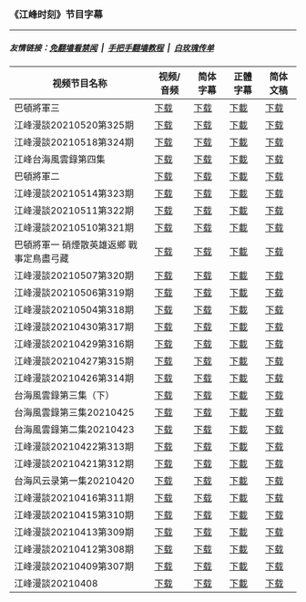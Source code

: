 ### 《江峰时刻》节目字幕

---
##### 友情链接：[免翻墙看禁闻](https://github.com/gfw-breaker/banned-news) &nbsp;|&nbsp; [手把手翻墙教程](https://github.com/gfw-breaker/guides/wiki) &nbsp;|&nbsp; [白玫瑰传单](https://github.com/gfw-breaker/DieWeisseRose)

| 视频节目名称 | 视频/音频 | 简体字幕 | 正體字幕 | 简体文稿 |
|---|---|---|---|---|
|  巴頓將軍三 | [下载](https://y2mate.com/zh-cn/search/) | [下载](zh/202105/gp03.srt?raw=true) | [下載](zh/202105/gp03.tw.srt?raw=true) |  [下载](zh/202105/gp03.txt?raw=true)  |
|  江峰漫談20210520第325期 | [下载](https://y2mate.com/zh-cn/search/) | [下载](zh/202105/c325.srt?raw=true) | [下載](zh/202105/c325.tw.srt?raw=true) |  [下载](zh/202105/c325.txt?raw=true)  |
|  江峰漫談20210518第324期 | [下载](https://y2mate.com/zh-cn/search/) | [下载](zh/202105/c324.srt?raw=true) | [下載](zh/202105/c324.tw.srt?raw=true) |  [下载](zh/202105/c324.txt?raw=true)  |
|  江峰台海風雲錄第四集 | [下载](https://y2mate.com/zh-cn/search/) | [下载](zh/202105/m004.srt?raw=true) | [下載](zh/202105/m004.tw.srt?raw=true) |  [下载](zh/202105/m004.txt?raw=true)  |
|  巴頓將軍二 | [下载](https://y2mate.com/zh-cn/search/) | [下载](zh/202105/gp02.srt?raw=true) | [下載](zh/202105/gp02.tw.srt?raw=true) |  [下载](zh/202105/gp02.txt?raw=true)  |
|  江峰漫談20210514第323期 | [下载](https://y2mate.com/zh-cn/search/) | [下载](zh/202105/c323.srt?raw=true) | [下載](zh/202105/c323.tw.srt?raw=true) |  [下载](zh/202105/c323.txt?raw=true)  |
|  江峰漫談20210511第322期 | [下载](https://y2mate.com/zh-cn/search/) | [下载](zh/202105/c322.srt?raw=true) | [下載](zh/202105/c322.tw.srt?raw=true) |  [下载](zh/202105/c322.txt?raw=true)  |
|  江峰漫談20210510第321期 | [下载](https://y2mate.com/zh-cn/search/) | [下载](zh/202105/c321.srt?raw=true) | [下載](zh/202105/c321.tw.srt?raw=true) |  [下载](zh/202105/c321.txt?raw=true)  |
|  巴頓將軍一 硝煙散英雄返鄉 戰事定鳥盡弓藏 | [下载](https://y2mate.com/zh-cn/search/) | [下载](zh/202105/gp01.srt?raw=true) | [下載](zh/202105/gp01.tw.srt?raw=true) |  [下载](zh/202105/gp01.txt?raw=true)  |
|  江峰漫談20210507第320期 | [下载](https://y2mate.com/zh-cn/search/) | [下载](zh/202104/c320.srt?raw=true) | [下載](zh/202104/c320.tw.srt?raw=true) |  [下载](zh/202104/c320.txt?raw=true)  |
|  江峰漫談20210506第319期 | [下载](https://y2mate.com/zh-cn/search/) | [下载](zh/202104/c319.srt?raw=true) | [下載](zh/202104/c319.tw.srt?raw=true) |  [下载](zh/202104/c319.txt?raw=true)  |
|  江峰漫談20210504第318期 | [下载](https://y2mate.com/zh-cn/search/) | [下载](zh/202104/c318.srt?raw=true) | [下載](zh/202104/c318.tw.srt?raw=true) |  [下载](zh/202104/c318.txt?raw=true)  |
|  江峰漫談20210430第317期 | [下载](https://y2mate.com/zh-cn/search/) | [下载](zh/202104/c317.srt?raw=true) | [下載](zh/202104/c317.tw.srt?raw=true) |  [下载](zh/202104/c317.txt?raw=true)  |
|  江峰漫談20210429第316期 | [下载](https://y2mate.com/zh-cn/search/) | [下载](zh/202104/c316.srt?raw=true) | [下載](zh/202104/c316.tw.srt?raw=true) |  [下载](zh/202104/c316.txt?raw=true)  |
|  江峰漫談20210427第315期 | [下载](https://y2mate.com/zh-cn/search/) | [下载](zh/202104/c315.srt?raw=true) | [下載](zh/202104/c315.tw.srt?raw=true) |  [下载](zh/202104/c315.txt?raw=true)  |
|  江峰漫談20210426第314期 | [下载](https://y2mate.com/zh-cn/search/) | [下载](zh/202104/c314.srt?raw=true) | [下載](zh/202104/c314.tw.srt?raw=true) |  [下载](zh/202104/c314.txt?raw=true)  |
|  台海風雲錄第三集（下） | [下载](https://y2mate.com/zh-cn/search/) | [下载](zh/202104/m003-2.srt?raw=true) | [下載](zh/202104/m003-2.tw.srt?raw=true) |  [下载](zh/202104/m003-2.txt?raw=true)  |
|  台海風雲錄第三集20210425 | [下载](https://y2mate.com/zh-cn/search/) | [下载](zh/202104/m003.srt?raw=true) | [下載](zh/202104/m003.tw.srt?raw=true) |  [下载](zh/202104/m003.txt?raw=true)  |
|  台海風雲錄第二集20210423 | [下载](https://y2mate.com/zh-cn/search/) | [下载](zh/202104/m002.srt?raw=true) | [下載](zh/202104/m002.tw.srt?raw=true) |  [下载](zh/202104/m002.txt?raw=true)  |
|  江峰漫談20210422第313期 | [下载](https://y2mate.com/zh-cn/search/) | [下载](zh/202104/c313.srt?raw=true) | [下載](zh/202104/c313.tw.srt?raw=true) |  [下载](zh/202104/c313.txt?raw=true)  |
|  江峰漫談20210421第312期 | [下载](https://y2mate.com/zh-cn/search/) | [下载](zh/202104/c312.srt?raw=true) | [下載](zh/202104/c312.tw.srt?raw=true) |  [下载](zh/202104/c312.txt?raw=true)  |
|  台海风云录第一集20210420 | [下载](https://y2mate.com/zh-cn/search/) | [下载](zh/202104/m001.srt?raw=true) | [下載](zh/202104/m001.tw.srt?raw=true) |  [下载](zh/202104/m001.txt?raw=true)  |
|  江峰漫談20210416第311期 | [下载](https://y2mate.com/zh-cn/search/) | [下载](zh/202104/c311.srt?raw=true) | [下載](zh/202104/c311.tw.srt?raw=true) |  [下载](zh/202104/c311.txt?raw=true)  |
|  江峰漫談20210415第310期 | [下载](https://y2mate.com/zh-cn/search/) | [下载](zh/202104/c310.srt?raw=true) | [下載](zh/202104/c310.tw.srt?raw=true) |  [下载](zh/202104/c310.txt?raw=true)  |
|  江峰漫談20210413第309期 | [下载](https://y2mate.com/zh-cn/search/) | [下载](zh/202104/c309.srt?raw=true) | [下載](zh/202104/c309.tw.srt?raw=true) |  [下载](zh/202104/c309.txt?raw=true)  |
|  江峰漫談20210412第308期 | [下载](https://y2mate.com/zh-cn/search/) | [下载](zh/202104/c308.srt?raw=true) | [下載](zh/202104/c308.tw.srt?raw=true) |  [下载](zh/202104/c308.txt?raw=true)  |
|  江峰漫談20210409第307期 | [下载](https://y2mate.com/zh-cn/search/) | [下载](zh/202104/c307.srt?raw=true) | [下載](zh/202104/c307.tw.srt?raw=true) |  [下载](zh/202104/c307.txt?raw=true)  |
|  江峰漫談20210408 | [下载](https://y2mate.com/zh-cn/search/) | [下载](zh/202104/c306.srt?raw=true) | [下載](zh/202104/c306.tw.srt?raw=true) |  [下载](zh/202104/c306.txt?raw=true)  |
